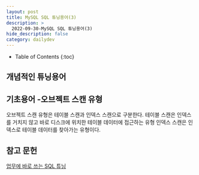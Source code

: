 ```yaml
---
layout: post
title: MySQL SQL 튜닝용어(3)
description: >
  2022-09-30-MySQL SQL 튜닝용어(3)
hide_description: false
category: dailydev
---
```


- Table of Contents
{:toc}

## 개념적인 튜닝용어 


## 기초용어 -오브젝트 스캔 유형
오브젝트 스캔 유형은 테이블 스캔과 인덱스 스캔으로 구분한다.
테이블 스캔은 인덱스를 거치지 않고 바로 디스크에 위치한 테이블 데이터에 접근하는 유형 인덱스 스캔은 인덱스로 테이블 데이터를 찾아가는 유형이다.


## 참고 문헌

[업무에 바로 쓰는 SQL 튜닝](http://www.yes24.com/Product/Goods/102382080)